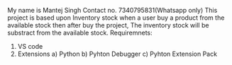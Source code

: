 My name is Mantej Singh
Contact no. 7340795831(Whatsapp only)
This project is based upon Inventory stock when a user buy a product from the available stock then after buy the project, The inventory stock will be substract from the available stock.
Requiremnets:
1. VS code
2. Extensions
   a) Python
   b) Pyhton Debugger
   c) Pyhton Extension Pack
